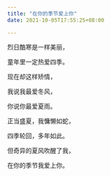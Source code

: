 ```yaml
---
title: "在你的季节爱上你"
date: 2021-10-05T17:55:25+08:00

---
```

烈日酷寒是一样美丽，

童年里一定热爱四季。

现在却这样矫情，

我说我最爱冬风，

你说你最爱夏雨。


正当盛夏，我慵懒如蛇，

四季轮回，多年如此。

但奇异的夏风吹醒了我，

在你的季节我爱上你。